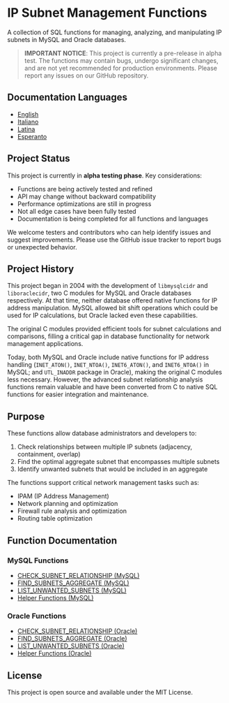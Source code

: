 # IP Subnet Management Functions

A collection of SQL functions for managing, analyzing, and manipulating IP subnets in MySQL and Oracle databases.

> **IMPORTANT NOTICE**: This project is currently a pre-release in alpha test. The functions may contain bugs, undergo significant changes, and are not yet recommended for production environments. Please report any issues on our GitHub repository.

## Documentation Languages

- [English](./README.en.md)
- [Italiano](./README.it.md)
- [Latina](./README.la.md)
- [Esperanto](./README.eo.md)

## Project Status

This project is currently in **alpha testing phase**. Key considerations:

- Functions are being actively tested and refined
- API may change without backward compatibility
- Performance optimizations are still in progress
- Not all edge cases have been fully tested
- Documentation is being completed for all functions and languages

We welcome testers and contributors who can help identify issues and suggest improvements. Please use the GitHub issue tracker to report bugs or unexpected behavior.

## Project History

This project began in 2004 with the development of `libmysqlcidr` and `liboraclecidr`, two C modules for MySQL and Oracle databases respectively. At that time, neither database offered native functions for IP address manipulation. MySQL allowed bit shift operations which could be used for IP calculations, but Oracle lacked even these capabilities.

The original C modules provided efficient tools for subnet calculations and comparisons, filling a critical gap in database functionality for network management applications.

Today, both MySQL and Oracle include native functions for IP address handling (`INET_ATON()`, `INET_NTOA()`, `INET6_ATON()`, and `INET6_NTOA()` in MySQL; and `UTL_INADDR` package in Oracle), making the original C modules less necessary. However, the advanced subnet relationship analysis functions remain valuable and have been converted from C to native SQL functions for easier integration and maintenance.

## Purpose

These functions allow database administrators and developers to:
1. Check relationships between multiple IP subnets (adjacency, containment, overlap)
2. Find the optimal aggregate subnet that encompasses multiple subnets
3. Identify unwanted subnets that would be included in an aggregate

The functions support critical network management tasks such as:
- IPAM (IP Address Management)
- Network planning and optimization
- Firewall rule analysis and optimization
- Routing table optimization

## Function Documentation

### MySQL Functions

- [CHECK_SUBNET_RELATIONSHIP (MySQL)](./CHECK_SUBNET_RELATIONSHIP_MySQL.md)
- [FIND_SUBNETS_AGGREGATE (MySQL)](./FIND_SUBNETS_AGGREGATE_MySQL.md)
- [LIST_UNWANTED_SUBNETS (MySQL)](./LIST_UNWANTED_SUBNETS_MySQL.md)
- [Helper Functions (MySQL)](./HELPER_FUNCTIONS_MySQL.md)

### Oracle Functions

- [CHECK_SUBNET_RELATIONSHIP (Oracle)](./CHECK_SUBNET_RELATIONSHIP_Oracle.md)
- [FIND_SUBNETS_AGGREGATE (Oracle)](./FIND_SUBNETS_AGGREGATE_Oracle.md)
- [LIST_UNWANTED_SUBNETS (Oracle)](./LIST_UNWANTED_SUBNETS_Oracle.md)
- [Helper Functions (Oracle)](./HELPER_FUNCTIONS_Oracle.md)

## License

This project is open source and available under the MIT License.
